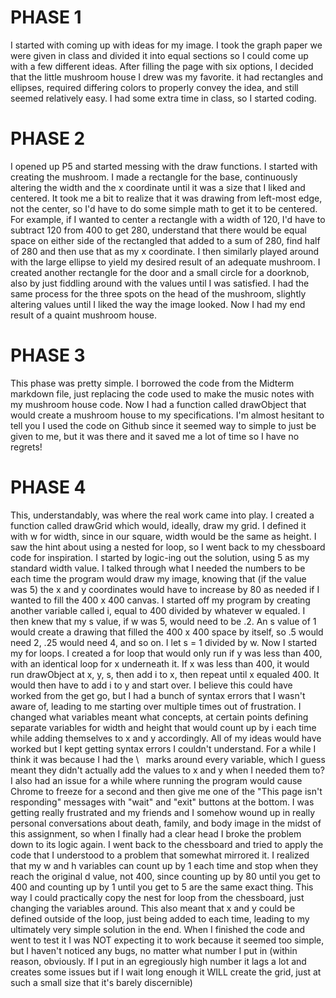 # PHASE 1
I started with coming up with ideas for my image. I took the graph paper we were given in class and divided it into equal sections so I could come up with a few different ideas. After filling the page with six options, I decided that the little mushroom house I drew was my favorite. it had rectangles and ellipses, required differing colors to properly convey the idea, and still seemed relatively easy. I had some extra time in class, so I started coding.
# PHASE 2
I opened up P5 and started messing with the draw functions. I started with creating the mushroom. I made a rectangle for the base, continuously altering the width and the x coordinate until it was a size that I liked and centered. It took me a bit to realize that it was drawing from left-most edge, not the center, so I'd have to do some simple math to get it to be centered. For example, if I wanted to center a rectangle with a width of 120, I'd have to subtract 120 from 400 to get 280, understand that there would be equal space on either side of the rectangled that added to a sum of 280, find half of 280 and then use that as my x coordinate. I then similarly played around with the large ellipse to yield my desired result of an adequate mushroom. I created another rectangle for the door and a small circle for a doorknob, also by just fiddling around with the values until I was satisfied. I had the same process for the three spots on the head of the mushroom, slightly altering values until I liked the way the image looked. Now I had my end result of a quaint mushroom house. 
# PHASE 3
This phase was pretty simple. I borrowed the code from the Midterm markdown file, just replacing the code used to make the music notes with my mushroom house code. Now I had a function called drawObject that would create a mushroom house to my specifications. I'm almost hesitant to tell you I used the code on Github since it seemed way to simple to just be given to me, but it was there and it saved me a lot of time so I have no regrets!
# PHASE 4
This, understandably, was where the real work came into play. I created a function called drawGrid which would, ideally, draw my grid. I defined it with w for width, since in our square, width would be the same as height. I saw the hint about using a nested for loop, so I went back to my chessboard code for inspiration. I started by logic-ing out the solution, using 5 as my standard width value. I talked through what I needed the numbers to be each time the program would draw my image, knowing that (if the value was 5) the x and y coordinates would have to increase by 80 as needed if I wanted to fill the 400 x 400 canvas. I started off my program by creating another variable called i, equal to 400 divided by whatever w equaled. I then knew that my s value, if w was 5, would need to be .2. An s value of 1 would create a drawing that filled the 400 x 400 space by itself, so .5 would need 2, .25 would need 4, and so on. I let s = 1 divided by w.
Now I started my for loops. I created a for loop that would only run if y was less than 400, with an identical loop for x underneath it. If x was less than 400, it would run drawObject at x, y, s, then add i to x, then repeat until x equaled 400. It would then have to add i to y and start over. I believe this could have worked from the get go, but I had a bunch of syntax errors that I wasn't aware of, leading to me starting over multiple times out of frustration. I changed what variables meant what concepts, at certain points defining separate variables for width and height that would count up by i each time while adding themselves to x and y accordingly. All of my ideas would have worked but I kept getting syntax errors I couldn't understand. For a while I think it was because I had the \\` ` marks around every variable, which I guess meant they didn't actually add the values to x and y when I needed them to? I also had an issue for a while where running the program would cause Chrome to freeze for a second and then give me one of the "This page isn't responding" messages with "wait" and "exit" buttons at the bottom. I was getting really frustrated and my friends and I somehow wound up in really personal conversations about death, family, and body image in the midst of this assignment, so when I finally had a clear head I broke the problem down to its logic again. I went back to the chessboard and tried to apply the code that I understood to a problem that somewhat mirrored it. I realized that my w and h variables can count up by 1 each time and stop when they reach the original d value, not 400, since counting up by 80 until you get to 400 and counting up by 1 until you get to 5 are the same exact thing. This way I could practically copy the nest for loop from the chessboard, just changing the variables around. This also meant that x and y could be defined outside of the loop, just being added to each time, leading to my ultimately very simple solution in the end. When I finished the code and went to test it I was NOT expecting it to work because it seemed too simple, but I haven't noticed any bugs, no matter what number I put in (within reason, obviously. If I put in an egregiously high number it lags a lot and creates some issues but if I wait long enough it WILL create the grid, just at such a small size that it's barely discernible)